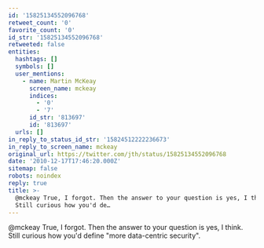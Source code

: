 ```yaml
---
id: '15825134552096768'
retweet_count: '0'
favorite_count: '0'
id_str: '15825134552096768'
retweeted: false
entities:
  hashtags: []
  symbols: []
  user_mentions:
    - name: Martin McKeay
      screen_name: mckeay
      indices:
        - '0'
        - '7'
      id_str: '813697'
      id: '813697'
  urls: []
in_reply_to_status_id_str: '15824512222236673'
in_reply_to_screen_name: mckeay
original_url: https://twitter.com/jth/status/15825134552096768
date: '2010-12-17T17:46:20.000Z'
sitemap: false
robots: noindex
reply: true
title: >-
  @mckeay True, I forgot. Then the answer to your question is yes, I think.
  Still curious how you'd de…
---
```


@mckeay True, I forgot. Then the answer to your question is yes, I think. Still curious how you'd define "more data-centric security".
